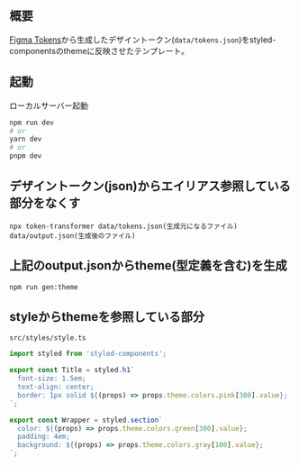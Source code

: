 ## 概要

[Figma Tokens](https://www.figma.com/community/plugin/843461159747178978/Tokens-Studio-for-Figma-(Figma-Tokens))から生成したデザイントークン(`data/tokens.json`)をstyled-componentsのthemeに反映させたテンプレート。


## 起動

ローカルサーバー起動

```bash
npm run dev
# or
yarn dev
# or
pnpm dev
```

## デザイントークン(json)からエイリアス参照している部分をなくす

```
npx token-transformer data/tokens.json(生成元になるファイル) data/output.json(生成後のファイル)
```

## 上記のoutput.jsonからtheme(型定義を含む)を生成

```
npm run gen:theme
```

## styleからthemeを参照している部分

`src/styles/style.ts`
```typescript
import styled from 'styled-components';

export const Title = styled.h1`
  font-size: 1.5em;
  text-align: center;
  border: 1px solid ${(props) => props.theme.colors.pink[300].value};
`;

export const Wrapper = styled.section`
  color: ${(props) => props.theme.colors.green[300].value};
  padding: 4em;
  background: ${(props) => props.theme.colors.gray[100].value};
`;
```